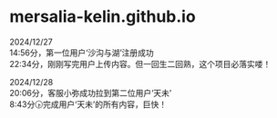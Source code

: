 # mersalia-kelin.github.io

2024/12/27
<br>14:56分，第一位用户‘沙沟与湖’注册成功
<br>22:34分，刚刚写完用户上传内容。但一回生二回熟，这个项目必落实喽！

2024/12/28
<br>20:06分，客服小弥成功拉到第二位用户‘天未’
<br>8:43分🕟完成用户‘天未’的所有内容，巨快！
